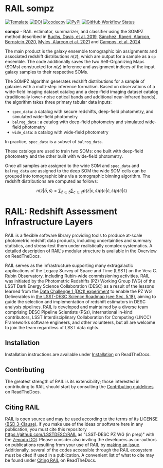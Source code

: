 # RAIL sompz

[![Template](https://img.shields.io/badge/Template-LINCC%20Frameworks%20Python%20Project%20Template-brightgreen)](https://lincc-ppt.readthedocs.io/en/latest/)
[![DOI](https://zenodo.org/badge/223043497.svg)](https://zenodo.org/badge/latestdoi/223043497)
[![codecov](https://codecov.io/gh/LSSTDESC/rail_sompz/branch/main/graph/badge.svg)](https://codecov.io/gh/LSSTDESC/rail_sompz)
[![PyPI](https://img.shields.io/pypi/v/pz-rail-sompz?color=blue&logo=pypi&logoColor=white)](https://pypi.org/project/pz-rail-sompz/)
[![GitHub Workflow Status](https://img.shields.io/github/actions/workflow/status/LSSTDESC/rail_sompz/smoke-test.yml)](https://github.com/LSSTDESC/rail_sompz/actions/workflows/smoke-test.yml)

**sompz** - RAIL estimator, summarizer, and classifier using the SOMPZ method described in [Buchs, Davis, et al. 2019](https://arxiv.org/pdf/1901.05005.pdf), [Sánchez, Raveri, Alarcon, Bernstein 2020](https://arxiv.org/pdf/2004.09542.pdf), [Myles, Alarcon et al. 2021](https://arxiv.org/pdf/2012.08566.pdf) and [Campos, et al. 2024](https://arxiv.org/pdf/2408.00922). 


The main product is the galaxy ensemble tomographic bin assignments and associated redshift distributions $n(z)$, which are output for a sample as a `qp` ensemble. The code additionally saves the two Self-Organizing Maps (SOMs) constructed for $n(z)$ inference and assignment indices of the input galaxy samples to their respective SOMs.

The SOMPZ algorithm generates redshift distributions for a sample of galaxies with a multi-step inference formalism. Based on observations of a wide-field imaging dataset catalog and a deep-field imaging dataset catalog (traditionally lower-noise optical bands and additional near-infrared bands), the algorithm takes three primary tabular data inputs:

- `spec_data`: a catalog with secure redshifts, deep-field photometry, and simulated wide-field photometry
- `balrog_data` : a catalog with deep-field photometry and simulated wide-field photometry
- `wide_data`: a catalog with wide-field photometry

In practice, `spec_data` is a subset of `balrog_data`.

These catalogs are used to train two SOMs: one built with deep-field photometry and the other built with wide-field photometry.

Once all samples are assigned to the wide SOM and `spec_data` and `balrog_data` are assigned to the deep SOM the wide SOM cells can be grouped into tomographic bins via a tomographic binning algorithm. The redshift distributions are computed as follows:

$$ n(z|\hat{b}, \hat{s}) = \sum_{\hat{c} \in \hat{b}} \sum_{c \in \hat{c}} p(z|c, \hat{s}) p(c|\hat{c}, \hat{s}) p(\hat{c}| \hat{s}) $$

# RAIL: Redshift Assessment Infrastructure Layers

RAIL is a flexible software library providing tools to produce at-scale
photometric redshift data products, including uncertainties and summary
statistics, and stress-test them under realistically complex systematics.
A detailed description of RAIL's modular structure is available in the 
[Overview](https://lsstdescrail.readthedocs.io/en/latest/source/overview.html) 
on ReadTheDocs.

RAIL serves as the infrastructure supporting many extragalactic applications 
of the Legacy Survey of Space and Time (LSST) on the Vera C. Rubin Observatory,
including Rubin-wide commissioning activities. RAIL was initiated by the
Photometric Redshifts (PZ) Working Group (WG) of the LSST Dark Energy Science 
Collaboration (DESC) as a result of the lessons learned from the 
[Data Challenge 1 (DC1) experiment](https://academic.oup.com/mnras/article/499/2/1587/5905416) 
to enable the PZ WG Deliverables in 
[the LSST-DESC Science Roadmap (see Sec. 5.18)](https://lsstdesc.org/assets/pdf/docs/DESC_SRM_latest.pdf), 
aiming to guide the selection and implementation of redshift estimators in DESC
analysis pipelines. RAIL is developed and maintained by a diverse team
comprising DESC Pipeline Scientists (PSs), international in-kind contributors,
LSST Interdisciplinary Collaboration for Computing (LINCC) Frameworks software
engineers, and other volunteers, but all are welcome to join the team
regardless of LSST data rights. 

## Installation

Installation instructions are available under 
[Installation](https://lsstdescrail.readthedocs.io/en/latest/source/installation.html)
on ReadTheDocs.

## Contributing

The greatest strength of RAIL is its extensibility; those interested in
contributing to RAIL should start by consulting the 
[Contributing guidelines](https://lsstdescrail.readthedocs.io/en/latest/source/contributing.html)
on ReadTheDocs.

## Citing RAIL

RAIL is open source and may be used according to the terms of its 
[LICENSE](https://github.com/LSSTDESC/RAIL/blob/main/LICENSE) 
[(BSD 3-Clause)](https://opensource.org/licenses/BSD-3-Clause).
If you make use of the ideas or software here in any publication, you must cite
this repository <https://github.com/LSSTDESC/RAIL> as "LSST-DESC PZ WG (in prep)" 
with the [Zenodo DOI](https://doi.org/10.5281/zenodo.7017551).
Please consider also inviting the developers as co-authors on publications
resulting from your use of RAIL by 
[making an issue](https://github.com/LSSTDESC/RAIL/issues/new/choose).
Additionally, several of the codes accessible through the RAIL ecosystem must 
be cited if used in a publication. A convenient list of what to cite may be found under 
[Citing RAIL](https://lsstdescrail.readthedocs.io/en/latest/source/citing.html) on ReadTheDocs.
